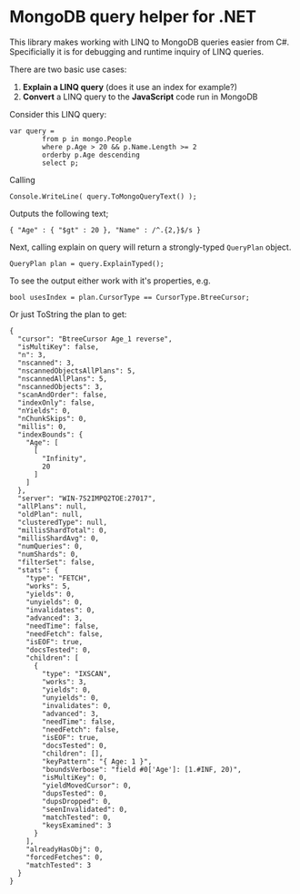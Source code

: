 MongoDB query helper for .NET
===============================

This library makes working with LINQ to MongoDB queries
easier from C#. Specificially it is for debugging and
runtime inquiry of LINQ queries.

There are two basic use cases:

1. **Explain a LINQ query** (does it use an index for example?)
1. **Convert** a LINQ query to the **JavaScript** code run in MongoDB

Consider this LINQ query:

    var query =
            from p in mongo.People
            where p.Age > 20 && p.Name.Length >= 2
            orderby p.Age descending
            select p;

Calling 

    Console.WriteLine( query.ToMongoQueryText() );

Outputs the following text;

    { "Age" : { "$gt" : 20 }, "Name" : /^.{2,}$/s }

Next, calling explain on query will return a strongly-typed `QueryPlan`
object.

    QueryPlan plan = query.ExplainTyped();

To see the output either work with it's properties, e.g.

    bool usesIndex = plan.CursorType == CursorType.BtreeCursor;

Or just ToString the plan to get:

	{
	  "cursor": "BtreeCursor Age_1 reverse",
	  "isMultiKey": false,
	  "n": 3,
	  "nscanned": 3,
	  "nscannedObjectsAllPlans": 5,
	  "nscannedAllPlans": 5,
	  "nscannedObjects": 3,
	  "scanAndOrder": false,
	  "indexOnly": false,
	  "nYields": 0,
	  "nChunkSkips": 0,
	  "millis": 0,
	  "indexBounds": {
		"Age": [
		  [
			"Infinity",
			20
		  ]
		]
	  },
	  "server": "WIN-7S2IMPQ2TOE:27017",
	  "allPlans": null,
	  "oldPlan": null,
	  "clusteredType": null,
	  "millisShardTotal": 0,
	  "millisShardAvg": 0,
	  "numQueries": 0,
	  "numShards": 0,
	  "filterSet": false,
	  "stats": {
		"type": "FETCH",
		"works": 5,
		"yields": 0,
		"unyields": 0,
		"invalidates": 0,
		"advanced": 3,
		"needTime": false,
		"needFetch": false,
		"isEOF": true,
		"docsTested": 0,
		"children": [
		  {
			"type": "IXSCAN",
			"works": 3,
			"yields": 0,
			"unyields": 0,
			"invalidates": 0,
			"advanced": 3,
			"needTime": false,
			"needFetch": false,
			"isEOF": true,
			"docsTested": 0,
			"children": [],
			"keyPattern": "{ Age: 1 }",
			"boundsVerbose": "field #0['Age']: [1.#INF, 20)",
			"isMultiKey": 0,
			"yieldMovedCursor": 0,
			"dupsTested": 0,
			"dupsDropped": 0,
			"seenInvalidated": 0,
			"matchTested": 0,
			"keysExamined": 3
		  }
		],
		"alreadyHasObj": 0,
		"forcedFetches": 0,
		"matchTested": 3
	  }
	}